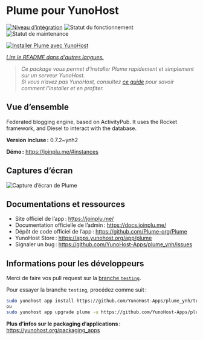 <!--
Nota bene : ce README est automatiquement généré par <https://github.com/YunoHost/apps/tree/master/tools/readme_generator>
Il NE doit PAS être modifié à la main.
-->

# Plume pour YunoHost

[![Niveau d’intégration](https://dash.yunohost.org/integration/plume.svg)](https://ci-apps.yunohost.org/ci/apps/plume/) ![Statut du fonctionnement](https://ci-apps.yunohost.org/ci/badges/plume.status.svg) ![Statut de maintenance](https://ci-apps.yunohost.org/ci/badges/plume.maintain.svg)

[![Installer Plume avec YunoHost](https://install-app.yunohost.org/install-with-yunohost.svg)](https://install-app.yunohost.org/?app=plume)

*[Lire le README dans d'autres langues.](./ALL_README.md)*

> *Ce package vous permet d’installer Plume rapidement et simplement sur un serveur YunoHost.*  
> *Si vous n’avez pas YunoHost, consultez [ce guide](https://yunohost.org/install) pour savoir comment l’installer et en profiter.*

## Vue d’ensemble

Federated blogging engine, based on ActivityPub. It uses the Rocket framework, and Diesel to interact with the database.


**Version incluse :** 0.7.2~ynh2

**Démo :** <https://joinplu.me/#instances>

## Captures d’écran

![Capture d’écran de Plume](./doc/screenshots/screenshot.png)

## Documentations et ressources

- Site officiel de l’app : <https://joinplu.me/>
- Documentation officielle de l’admin : <https://docs.joinplu.me/>
- Dépôt de code officiel de l’app : <https://github.com/Plume-org/Plume>
- YunoHost Store : <https://apps.yunohost.org/app/plume>
- Signaler un bug : <https://github.com/YunoHost-Apps/plume_ynh/issues>

## Informations pour les développeurs

Merci de faire vos pull request sur la [branche `testing`](https://github.com/YunoHost-Apps/plume_ynh/tree/testing).

Pour essayer la branche `testing`, procédez comme suit :

```bash
sudo yunohost app install https://github.com/YunoHost-Apps/plume_ynh/tree/testing --debug
ou
sudo yunohost app upgrade plume -u https://github.com/YunoHost-Apps/plume_ynh/tree/testing --debug
```

**Plus d’infos sur le packaging d’applications :** <https://yunohost.org/packaging_apps>
